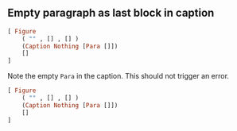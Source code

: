 ## Empty paragraph as last block in caption

``` haskell {#input format="native"}
[ Figure
    ( "" , [] , [] )
    (Caption Nothing [Para []])
    []
]
```

Note the empty `Para` in the caption. This should not trigger an error.

``` haskell {#output}
[ Figure
    ( "" , [] , [] )
    (Caption Nothing [Para []])
    []
]
```
